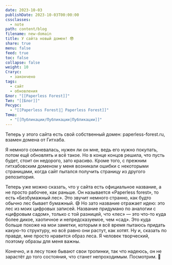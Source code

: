 ```yaml
---
date: 2023-10-03
publishDate: 2023-10-03T00:00:00
cssclasses:
  - note
path: content/blog
filename: new-domain
title: У сайта новый домен! 😎
share: true
menu: false
feed: true
toc: false
collapse: false
weight: 10
Статус:
  - закончено
tags:
  - сайт
  - обновления
Блог: "[[Paperless Forest]]"
Тип: "[[Блог]]"
Ресурс:
  - "[[Paperless Forest|🌱 Paperless Forest]]"
Тема:
  - "[[Публикации/Публикации|Публикации]]"
---
```


Теперь у этого сайта есть свой собственный домен: paperless-forest.ru, взамен домена от Гитхаба.

Я немного сомневалась, нужен ли он мне, ведь его нужно покупать, потом ещё обновлять и всё такое. Но в конце концов решила, что пусть будет, стоит он недорого, зато красиво. Кроме того, с прежним гитхабовским доменом у меня возникали ошибки с некоторыми страницами, когда сайт пытался получить страницу из другого репозитория.

Теперь уже можно сказать, что у сайта есть официальное название, а не просто рабочее, как раньше. Он называется «Paperless forest», то есть «Безбумажный лес». Это звучит немного странно, как будто обычно лес бывает бумажный. 😅 Но зато название отражает идею: это лес из моих цифровых записей. Название придумано по аналогии с «цифровым садом», только с той разницей, что «лес» — это что-то куда более дикое, хаотичное и непредсказуемое, чем «сад». Это куда больше похоже на мои заметки, которым я всё время пытаюсь придать какую-то структуру, но всё равно они растут, как хотят. Ну и, сказать по правде, мне просто нравится образ леса. Я человек творческий, поэтому образы для меня важны.

Конечно, и в лесу тоже бывают свои тропинки, так что надеюсь, он не зарастёт до того состояния, что станет непроходимым. Посмотрим. 🌱